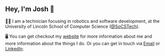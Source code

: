 ## Hey, I'm Josh 👋

👨‍💻 I am a technician focusing in robotics and software development, at the University of Lincoln School of Computer Science ([@SoCSTech](https://github.com/socstech)).

🖥️ You can get checkout my [website](https://joshc.uk/?ref=gh+readme) for more information about me and more information about the things I do. Or you can get in touch via [Email](mailto:hi+gh@joshc.uk) or [LinkedIn](https://linkedin.com/in/joshcdev).
